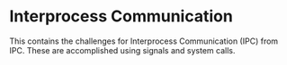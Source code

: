 # Interprocess Communication
This contains the challenges for Interprocess Communication (IPC) from IPC.
These are accomplished using signals and system calls. 
